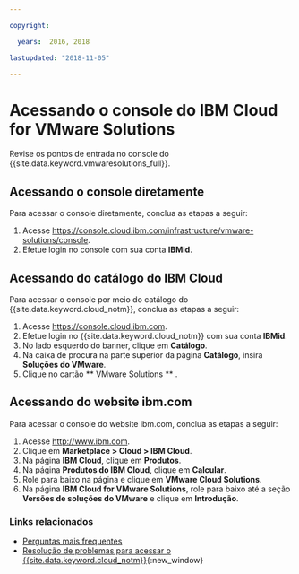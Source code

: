 ```yaml
---

copyright:

  years:  2016, 2018

lastupdated: "2018-11-05"

---
```


# Acessando o console do IBM Cloud for VMware Solutions

Revise os pontos de entrada no console do {{site.data.keyword.vmwaresolutions_full}}.

## Acessando o console diretamente

Para acessar o console diretamente, conclua as etapas a seguir:
1. Acesse
   https://console.cloud.ibm.com/infrastructure/vmware-solutions/console.
2. Efetue login no console com sua conta **IBMid**.

## Acessando do catálogo do IBM Cloud

Para acessar o console por meio do catálogo do {{site.data.keyword.cloud_notm}}, conclua as etapas a seguir:
1. Acesse https://console.cloud.ibm.com.
2. Efetue login no {{site.data.keyword.cloud_notm}} com sua conta **IBMid**.
3. No lado esquerdo do banner, clique em **Catálogo**.
4. Na caixa de procura na parte superior da página **Catálogo**, insira **Soluções do VMware**.
5. Clique no cartão  ** VMware Solutions ** .

## Acessando do website ibm.com

Para acessar o console do website ibm.com, conclua as etapas a seguir:
1. Acesse http://www.ibm.com.
2. Clique em **Marketplace > Cloud > IBM Cloud**.
2. Na página **IBM Cloud**, clique em **Produtos**.
3. Na página **Produtos do IBM Cloud**, clique em **Calcular**.
4. Role para baixo na página e clique em **VMware Cloud Solutions**.
5. Na página **IBM Cloud for VMware Solutions**, role para baixo até a seção **Versões de soluções do VMware** e clique em **Introdução**.

### Links relacionados

* [Perguntas mais frequentes](faq.html)
* [Resolução de problemas para acessar o {{site.data.keyword.cloud_notm}}](../../../account/ts_accessing.html){:new_window}
